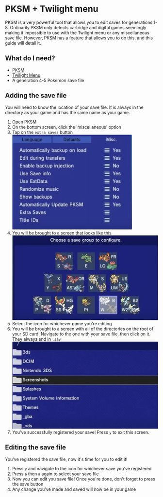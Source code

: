# PKSM + Twilight menu

PKSM is a very powerful tool that allows you to edit saves for generations 1-8. Ordinarily PKSM only detects cartridge and digital games seemingly making it impossible to use with the Twilight menu or any miscellaneous save file. However, PKSM has a feature that allows you to do this, and this guide will detail it.

## What do I need?

- [PKSM](https://github.com/FlagBrew/PKSM/releases/10.0.0/)
- [Twilight Menu](https://github.com/DS-Homebrew/TWiLightMenu/releases)
- A generation 4-5 Pokemon save file

## Adding the save file

You will need to know the location of your save file. It is always in the directory as your game and has the same name as your game. 

1. Open PKSM
2. On the bottom screen, click the 'miscellaneous' option
3. Tap on the `extra saves` button
  ![extrasaves](../img/PKSM-Extra-saves-Bottom-Sreen.png)
4. You will be brought to a screen that looks like this
  ![savegroup](../img/PKSM-Save-Group.png)
5. Select the icon for whichever game you're editing
6. You will be brought to a screen with all of the directories on the root of your SD card. Navigate to the one with your save file, then click on it. They always end in `.sav`
  ![directoryscreen](../img/PKSM-Directory-Selector.png)
7. You've successfully registered your save! Press `y` to exit this screen.

## Editing the save file

You've registered the save file, now it's time for you to edit it!

1. Press `y` and navigate to the icon for whichever save you've registered
2. Press `a` then `a` again to select your save file
3. Now you can edit you save file! Once you're done, don't forget to press the save button
4. Any change you've made and saved will now be in your game







